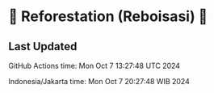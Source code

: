 
# 🌳 Reforestation (Reboisasi) 🌲

## Last Updated

GitHub Actions time: Mon Oct  7 13:27:48 UTC 2024

Indonesia/Jakarta time: Mon Oct  7 20:27:48 WIB 2024
